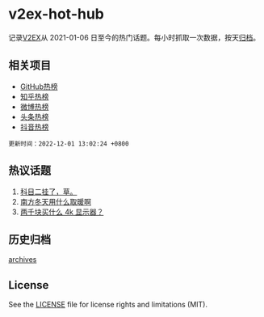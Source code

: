# v2ex-hot-hub

 记录[V2EX](https://www.v2ex.com/)从 2021-01-06 日至今的热门话题。每小时抓取一次数据，按天[归档](archives)。
 
 ## 相关项目

- [GitHub热榜](https://github.com/lonnyzhang423/github-hot-hub)
- [知乎热榜](https://github.com/lonnyzhang423/zhihu-hot-hub)
- [微博热榜](https://github.com/lonnyzhang423/weibo-hot-hub)
- [头条热榜](https://github.com/lonnyzhang423/toutiao-hot-hub)
- [抖音热榜](https://github.com/lonnyzhang423/douyin-hot-hub)


 `更新时间：2022-12-01 13:02:24 +0800`

## 热议话题

1. [科目二挂了，草。](https://www.v2ex.com/t/899050)
1. [南方冬天用什么取暖啊](https://www.v2ex.com/t/899099)
1. [两千块买什么 4k 显示器？](https://www.v2ex.com/t/899083)

## 历史归档

[archives](archives)

## License

See the [LICENSE](LICENSE) file for license rights and limitations (MIT).
